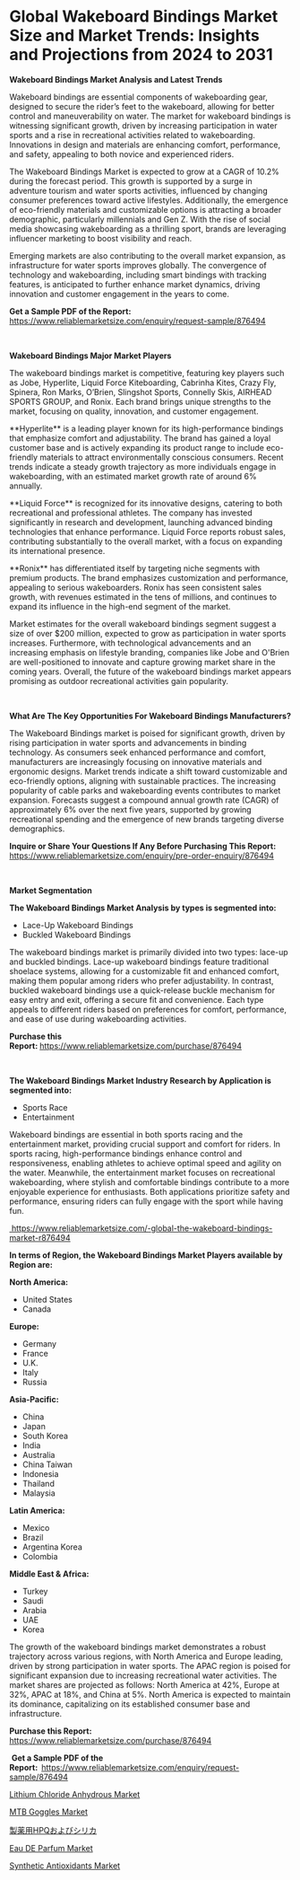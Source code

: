 <p><h1>Global Wakeboard Bindings Market Size and Market Trends: Insights and Projections from 2024 to 2031</h1></p><p><strong>Wakeboard Bindings Market Analysis and Latest Trends</strong></p>
<p><p>Wakeboard bindings are essential components of wakeboarding gear, designed to secure the rider’s feet to the wakeboard, allowing for better control and maneuverability on water. The market for wakeboard bindings is witnessing significant growth, driven by increasing participation in water sports and a rise in recreational activities related to wakeboarding. Innovations in design and materials are enhancing comfort, performance, and safety, appealing to both novice and experienced riders.</p><p>The Wakeboard Bindings Market is expected to grow at a CAGR of 10.2% during the forecast period. This growth is supported by a surge in adventure tourism and water sports activities, influenced by changing consumer preferences toward active lifestyles. Additionally, the emergence of eco-friendly materials and customizable options is attracting a broader demographic, particularly millennials and Gen Z. With the rise of social media showcasing wakeboarding as a thrilling sport, brands are leveraging influencer marketing to boost visibility and reach.</p><p>Emerging markets are also contributing to the overall market expansion, as infrastructure for water sports improves globally. The convergence of technology and wakeboarding, including smart bindings with tracking features, is anticipated to further enhance market dynamics, driving innovation and customer engagement in the years to come.</p></p>
<p><strong>Get a Sample PDF of the Report:&nbsp;</strong> <a href="https://www.reliablemarketsize.com/enquiry/request-sample/876494">https://www.reliablemarketsize.com/enquiry/request-sample/876494</a></p>
<p>&nbsp;</p>
<p><strong>Wakeboard Bindings Major Market Players</strong></p>
<p><p>The wakeboard bindings market is competitive, featuring key players such as Jobe, Hyperlite, Liquid Force Kiteboarding, Cabrinha Kites, Crazy Fly, Spinera, Ron Marks, O’Brien, Slingshot Sports, Connelly Skis, AIRHEAD SPORTS GROUP, and Ronix. Each brand brings unique strengths to the market, focusing on quality, innovation, and customer engagement.</p><p>**Hyperlite** is a leading player known for its high-performance bindings that emphasize comfort and adjustability. The brand has gained a loyal customer base and is actively expanding its product range to include eco-friendly materials to attract environmentally conscious consumers. Recent trends indicate a steady growth trajectory as more individuals engage in wakeboarding, with an estimated market growth rate of around 6% annually.</p><p>**Liquid Force** is recognized for its innovative designs, catering to both recreational and professional athletes. The company has invested significantly in research and development, launching advanced binding technologies that enhance performance. Liquid Force reports robust sales, contributing substantially to the overall market, with a focus on expanding its international presence.</p><p>**Ronix** has differentiated itself by targeting niche segments with premium products. The brand emphasizes customization and performance, appealing to serious wakeboarders. Ronix has seen consistent sales growth, with revenues estimated in the tens of millions, and continues to expand its influence in the high-end segment of the market.</p><p>Market estimates for the overall wakeboard bindings segment suggest a size of over $200 million, expected to grow as participation in water sports increases. Furthermore, with technological advancements and an increasing emphasis on lifestyle branding, companies like Jobe and O'Brien are well-positioned to innovate and capture growing market share in the coming years. Overall, the future of the wakeboard bindings market appears promising as outdoor recreational activities gain popularity.</p></p>
<p>&nbsp;</p>
<p><strong>What Are The Key Opportunities For Wakeboard Bindings Manufacturers?</strong></p>
<p><p>The Wakeboard Bindings market is poised for significant growth, driven by rising participation in water sports and advancements in binding technology. As consumers seek enhanced performance and comfort, manufacturers are increasingly focusing on innovative materials and ergonomic designs. Market trends indicate a shift toward customizable and eco-friendly options, aligning with sustainable practices. The increasing popularity of cable parks and wakeboarding events contributes to market expansion. Forecasts suggest a compound annual growth rate (CAGR) of approximately 6% over the next five years, supported by growing recreational spending and the emergence of new brands targeting diverse demographics.</p></p>
<p><strong>Inquire or Share Your Questions If Any Before Purchasing This Report:</strong> <a href="https://www.reliablemarketsize.com/enquiry/pre-order-enquiry/876494">https://www.reliablemarketsize.com/enquiry/pre-order-enquiry/876494</a></p>
<p>&nbsp;</p>
<p><strong>Market Segmentation</strong></p>
<p><strong>The Wakeboard Bindings Market Analysis by types is segmented into:</strong></p>
<p><ul><li>Lace-Up Wakeboard Bindings</li><li>Buckled Wakeboard Bindings</li></ul></p>
<p><p>The wakeboard bindings market is primarily divided into two types: lace-up and buckled bindings. Lace-up wakeboard bindings feature traditional shoelace systems, allowing for a customizable fit and enhanced comfort, making them popular among riders who prefer adjustability. In contrast, buckled wakeboard bindings use a quick-release buckle mechanism for easy entry and exit, offering a secure fit and convenience. Each type appeals to different riders based on preferences for comfort, performance, and ease of use during wakeboarding activities.</p></p>
<p><strong>Purchase this Report:&nbsp;</strong><a href="https://www.reliablemarketsize.com/purchase/876494">https://www.reliablemarketsize.com/purchase/876494</a></p>
<p>&nbsp;</p>
<p><strong>The Wakeboard Bindings Market Industry Research by Application is segmented into:</strong></p>
<p><ul><li>Sports Race</li><li>Entertainment</li></ul></p>
<p><p>Wakeboard bindings are essential in both sports racing and the entertainment market, providing crucial support and comfort for riders. In sports racing, high-performance bindings enhance control and responsiveness, enabling athletes to achieve optimal speed and agility on the water. Meanwhile, the entertainment market focuses on recreational wakeboarding, where stylish and comfortable bindings contribute to a more enjoyable experience for enthusiasts. Both applications prioritize safety and performance, ensuring riders can fully engage with the sport while having fun.</p></p>
<p><a href="https://www.reliablemarketsize.com/-global-the-wakeboard-bindings-market-r876494">&nbsp;https://www.reliablemarketsize.com/-global-the-wakeboard-bindings-market-r876494</a></p>
<p><strong>In terms of Region, the Wakeboard Bindings Market Players available by Region are:</strong></p>
<p>
    <p> <strong> North America: </strong>
        <ul>
            <li>United States</li>
            <li>Canada</li>
        </ul>
        </p> 
    <p> <strong> Europe: </strong>
        <ul>
            <li>Germany</li>
            <li>France</li>
            <li>U.K.</li>
            <li>Italy</li>
            <li>Russia</li>
        </ul>
        </p> 
    <p> <strong> Asia-Pacific: </strong>
        <ul>
            <li>China</li>
            <li>Japan</li>
            <li>South Korea</li>
            <li>India</li>
            <li>Australia</li>
            <li>China Taiwan</li>
            <li>Indonesia</li>
            <li>Thailand</li>
            <li>Malaysia</li>
        </ul>
        </p> 
    <p> <strong> Latin America: </strong>
        <ul>
            <li>Mexico</li>
            <li>Brazil</li>
            <li>Argentina Korea</li>
            <li>Colombia</li>
        </ul>
        </p> 
    <p> <strong> Middle East & Africa: </strong>
        <ul>
            <li>Turkey</li>
            <li>Saudi</li>
            <li>Arabia</li>
            <li>UAE</li>
            <li>Korea</li>
        </ul>
    </p>
    </p>
<p><p>The growth of the wakeboard bindings market demonstrates a robust trajectory across various regions, with North America and Europe leading, driven by strong participation in water sports. The APAC region is poised for significant expansion due to increasing recreational water activities. The market shares are projected as follows: North America at 42%, Europe at 32%, APAC at 18%, and China at 5%. North America is expected to maintain its dominance, capitalizing on its established consumer base and infrastructure.</p></p>
<p><strong>Purchase this Report: </strong><a href="https://www.reliablemarketsize.com/purchase/876494">https://www.reliablemarketsize.com/purchase/876494</a></p>
<p>&nbsp;<strong>Get a Sample PDF of the Report:&nbsp;&nbsp;</strong><a href="https://www.reliablemarketsize.com/enquiry/request-sample/876494">https://www.reliablemarketsize.com/enquiry/request-sample/876494</a></p>
<p><strong></strong></p>
<p><p><a href="https://issuu.com/reportprime-2/docs/lithium-chloride-anhydrous-market-s_5530aaf150e65d">Lithium Chloride Anhydrous Market</a></p><p><a href="https://www.linkedin.com/pulse/mtb-goggles-market-global-insights-sales-trends-2024-2031-726de?trackingId=t2ITG%2FReRKW4Jj0Yxeh%2BoA%3D%3D">MTB Goggles Market</a></p><p><a href="https://medium.com/@royfoote921/hpq-silica-for-pharmaceutical-market-%E3%81%AE%E3%82%B0%E3%83%AD%E3%83%BC%E3%83%90%E3%83%AB%E5%B8%82%E5%A0%B4%E6%A6%82%E8%A6%81%E3%81%AF-%E4%B8%96%E7%95%8C%E3%81%8A%E3%82%88%E3%81%B3%E4%B8%BB%E8%A6%81%E5%B8%82%E5%A0%B4%E3%81%AB%E3%81%8A%E3%81%91%E3%82%8B%E6%A5%AD%E7%95%8C%E3%81%AB%E5%BD%B1%E9%9F%BF%E3%82%92%E4%B8%8E%E3%81%88%E3%82%8B%E4%B8%BB%E8%A6%81%E3%81%AA%E3%83%88%E3%83%AC%E3%83%B3%E3%83%89%E3%81%AB%E3%81%A4%E3%81%84%E3%81%A6-%E7%8B%AC%E8%87%AA%E3%81%AE%E8%A6%96%E7%82%B9%E3%82%92%E6%8F%90%E4%BE%9B%E3%81%97%E3%81%BE%E3%81%99-34b8b1d54d5c">製薬用HPQおよびシリカ</a></p><p><a href="https://issuu.com/reportprime-2/docs/eau-de-parfum-market-size-2030.pptx_a69961ac229de1">Eau DE Parfum Market</a></p><p><a href="https://www.linkedin.com/pulse/synthetic-antioxidants-market-trends-focusing-insight-forecast-kcdkc?trackingId=oxKjRjSvTymxrppKhU8OLg%3D%3D">Synthetic Antioxidants Market</a></p></p>
